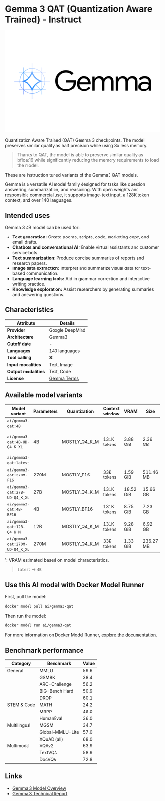 # Gemma 3 QAT (Quantization Aware Trained) - Instruct

![logo](https://github.com/docker/model-cards/raw/refs/heads/main/logos/gemma-280x184-overview@2x.svg)

Quantization Aware Trained (QAT) Gemma 3 checkpoints. The model preserves similar quality as half precision while using 3x less memory.

> Thanks to QAT, the model is able to preserve similar quality as bfloat16 while significantly reducing the memory requirements to load the model.

These are instruction tuned variants of the Gemma3 QAT models.  

Gemma is a versatile AI model family designed for tasks like question answering, summarization, and reasoning. With open weights and responsible commercial use, it supports image-text input, a 128K token context, and over 140 languages.

## Intended uses

Gemma 3 4B model can be used for:

- **Text generation:** Create poems, scripts, code, marketing copy, and email drafts.  
- **Chatbots and conversational AI:** Enable virtual assistants and customer service bots.  
- **Text summarization:** Produce concise summaries of reports and research papers.  
- **Image data extraction:** Interpret and summarize visual data for text-based communication.  
- **Language learning tools:** Aid in grammar correction and interactive writing practice.  
- **Knowledge exploration:** Assist researchers by generating summaries and answering questions. 

## Characteristics

| Attribute             | Details                                          |
|-----------------------|--------------------------------------------------|
| **Provider**          | Google DeepMind                                  |
| **Architecture**      | Gemma3                                           |
| **Cutoff date**       | -                                                |
| **Languages**         | 140 languages                                    |
| **Tool calling**      | ❌                                                |
| **Input modalities**  | Text, Image                                      |
| **Output modalities** | Text, Code                                       |
| **License**           | [Gemma Terms](https://ai.google.dev/gemma/terms) |

## Available model variants

| Model variant | Parameters | Quantization | Context window | VRAM¹ | Size |
|---------------|------------|--------------|----------------|------|-------|
| `ai/gemma3-qat:4B`<br><br>`ai/gemma3-qat:4B-UD-Q4_K_XL`<br><br>`ai/gemma3-qat:latest` | 4B | MOSTLY_Q4_K_M | 131K tokens | 3.88 GiB | 2.36 GB |
| `ai/gemma3-qat:270M-F16` | 270M | MOSTLY_F16 | 33K tokens | 1.59 GiB | 511.46 MB |
| `ai/gemma3-qat:27B-UD-Q4_K_XL` | 27B | MOSTLY_Q4_K_M | 131K tokens | 18.52 GiB | 15.66 GB |
| `ai/gemma3-qat:4B-BF16` | 4B | MOSTLY_BF16 | 131K tokens | 8.75 GiB | 7.23 GB |
| `ai/gemma3-qat:12B-Q4_K_M` | 12B | MOSTLY_Q4_K_M | 131K tokens | 9.28 GiB | 6.92 GB |
| `ai/gemma3-qat:270M-UD-Q4_K_XL` | 270M | MOSTLY_Q4_K_M | 33K tokens | 1.33 GiB | 236.27 MB |

¹: VRAM estimated based on model characteristics.

> `latest` → `4B`

## Use this AI model with Docker Model Runner

First, pull the model:

```bash
docker model pull ai/gemma3-qat
```

Then run the model:

```bash
docker model run ai/gemma3-qat
```

For more information on Docker Model Runner, [explore the documentation](https://docs.docker.com/desktop/features/model-runner/).

## Benchmark performance

| Category       | Benchmark          | Value  |
|---------------|--------------------|--------|
| General       | MMLU               | 59.6   |
|               | GSM8K              | 38.4   |
|               | ARC-Challenge      | 56.2   |
|               | BIG-Bench Hard     | 50.9   |
|               | DROP               | 60.1   |
| STEM & Code   | MATH               | 24.2   |
|               | MBPP               | 46.0   |
|               | HumanEval          | 36.0   |
| Multilingual  | MGSM               | 34.7   |
|               | Global-MMLU-Lite   | 57.0   |
|               | XQuAD (all)        | 68.0   |
| Multimodal    | VQAv2              | 63.9   |
|               | TextVQA            | 58.9   |
|               | DocVQA             | 72.8   |


## Links
- [Gemma 3 Model Overview](https://ai.google.dev/gemma/docs/core)
- [Gemma 3 Technical Report](https://storage.googleapis.com/deepmind-media/gemma/Gemma3Report.pdf)
